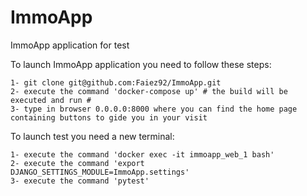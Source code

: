 # ImmoApp
ImmoApp application for test


To launch ImmoApp application you need to follow these steps:

    1- git clone git@github.com:Faiez92/ImmoApp.git
    2- execute the command 'docker-compose up' # the build will be executed and run #
    3- type in browser 0.0.0.0:8000 where you can find the home page containing buttons to gide you in your visit

To launch test you need a new terminal:
    
    1- execute the command 'docker exec -it immoapp_web_1 bash'
    2- execute the command 'export DJANGO_SETTINGS_MODULE=ImmoApp.settings'
    3- execute the command 'pytest'
        
